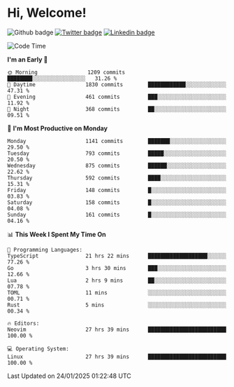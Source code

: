   # Hi, Welcome!
  ![Github badge](https://img.shields.io/github/followers/kraken-afk.svg?style=social&label=Follow&maxAge=2592000)
  [![Twitter badge](https://img.shields.io/badge/-Twitter-00acee?style=flat-square&logo=Twitter&logoColor=white)](https://twitter.com/trshppl)
  [![Linkedin badge](https://img.shields.io/badge/LinkedIn-0077B5?style=flat-square&logo=linkedin&logoColor=white)](https://www.linkedin.com/in/noveanrer)
<!--START_SECTION:waka-->
![Code Time](http://img.shields.io/badge/Code%20Time-696%20hrs%2036%20mins-blue)

**I'm an Early 🐤** 

```text
🌞 Morning                1209 commits        ████████░░░░░░░░░░░░░░░░░   31.26 % 
🌆 Daytime                1830 commits        ████████████░░░░░░░░░░░░░   47.31 % 
🌃 Evening                461 commits         ███░░░░░░░░░░░░░░░░░░░░░░   11.92 % 
🌙 Night                  368 commits         ██░░░░░░░░░░░░░░░░░░░░░░░   09.51 % 
```
📅 **I'm Most Productive on Monday** 

```text
Monday                   1141 commits        ███████░░░░░░░░░░░░░░░░░░   29.50 % 
Tuesday                  793 commits         █████░░░░░░░░░░░░░░░░░░░░   20.50 % 
Wednesday                875 commits         ██████░░░░░░░░░░░░░░░░░░░   22.62 % 
Thursday                 592 commits         ████░░░░░░░░░░░░░░░░░░░░░   15.31 % 
Friday                   148 commits         █░░░░░░░░░░░░░░░░░░░░░░░░   03.83 % 
Saturday                 158 commits         █░░░░░░░░░░░░░░░░░░░░░░░░   04.08 % 
Sunday                   161 commits         █░░░░░░░░░░░░░░░░░░░░░░░░   04.16 % 
```


📊 **This Week I Spent My Time On** 

```text
💬 Programming Languages: 
TypeScript               21 hrs 22 mins      ███████████████████░░░░░░   77.26 % 
Go                       3 hrs 30 mins       ███░░░░░░░░░░░░░░░░░░░░░░   12.66 % 
Lua                      2 hrs 9 mins        ██░░░░░░░░░░░░░░░░░░░░░░░   07.78 % 
TOML                     11 mins             ░░░░░░░░░░░░░░░░░░░░░░░░░   00.71 % 
Rust                     5 mins              ░░░░░░░░░░░░░░░░░░░░░░░░░   00.34 % 

🔥 Editors: 
Neovim                   27 hrs 39 mins      █████████████████████████   100.00 % 

💻 Operating System: 
Linux                    27 hrs 39 mins      █████████████████████████   100.00 % 
```


 Last Updated on 24/01/2025 01:22:48 UTC
<!--END_SECTION:waka-->
